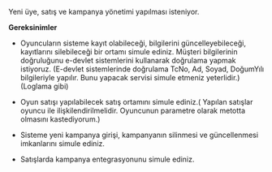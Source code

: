  Yeni üye, satış ve kampanya yönetimi yapılması isteniyor.  
 
 **Gereksinimler**

* Oyuncuların sisteme kayıt olabileceği, bilgilerini güncelleyebileceği, kayıtlarını silebileceği bir ortamı simule ediniz. Müşteri bilgilerinin doğruluğunu e-devlet sistemlerini kullanarak doğrulama yapmak istiyoruz. (E-devlet sistemlerinde doğrulama TcNo, Ad, Soyad, DoğumYılı bilgileriyle yapılır. Bunu yapacak servisi simule etmeniz yeterlidir.) (Loglama gibi)

* Oyun satışı yapılabilecek satış ortamını simule ediniz.( Yapılan satışlar oyuncu ile ilişkilendirilmelidir. Oyuncunun parametre olarak metotta olmasını kastediyorum.)

* Sisteme yeni kampanya girişi, kampanyanın silinmesi ve güncellenmesi imkanlarını simule ediniz.

* Satışlarda kampanya entegrasyonunu simule ediniz.